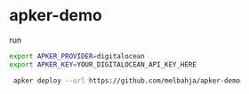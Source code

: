 # apker-demo

run
```bash
export APKER_PROVIDER=digitalocean
export APKER_KEY=YOUR_DIGITALOCEAN_API_KEY_HERE
```
```bash
 apker deploy --url https://github.com/melbahja/apker-demo
 ```

